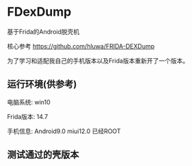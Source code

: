 # FDexDump

基于Frida的Android脱壳机

核心参考 https://github.com/hluwa/FRIDA-DEXDump 

为了学习和适配我自己的手机版本以及Frida版本重新开了一个版本。


## 运行环境(供参考)

电脑系统: win10 

Frida版本: 14.7

手机信息: Android9.0 miui12.0 已经ROOT

## 测试通过的壳版本


